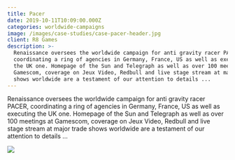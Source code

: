 ```yaml
---
title: Pacer
date: 2019-10-11T10:09:00.000Z
categories: worldwide-campaigns
image: /images/case-studies/case-pacer-header.jpg
client: R8 Games
description: >-
  Renaissance oversees the worldwide campaign for anti gravity racer PACER,
  coordinating a ring of agencies in Germany, France, US as well as executing
  the UK one. Homepage of the Sun and Telegraph as well as over 100 meetings at
  Gamescom, coverage on Jeux Video, Redbull and live stage stream at major trade
  shows worldwide are a testament of our attention to details ...
---
```

Renaissance oversees the worldwide campaign for anti gravity racer PACER, coordinating a ring of agencies in Germany, France, US as well as executing the UK one. Homepage of the Sun and Telegraph as well as over 100 meetings at Gamescom, coverage on Jeux Video, Redbull and live stage stream at major trade shows worldwide are a testament of our attention to details ...

![](/images/case-studies/case-pacer-img.jpg)
